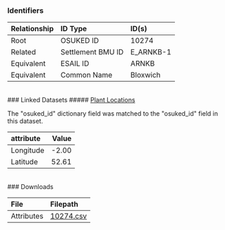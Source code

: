 ### Identifiers

| Relationship   | ID Type           | ID(s)     |
|:---------------|:------------------|:----------|
| Root           | OSUKED ID         | 10274     |
| Related        | Settlement BMU ID | E_ARNKB-1 |
| Equivalent     | ESAIL ID          | ARNKB     |
| Equivalent     | Common Name       | Bloxwich  |

<br>
### Linked Datasets
##### <a href="https://raw.githubusercontent.com/OSUKED/Dictionary-Datasets/main/datasets/plant-locations/datapackage.json">Plant Locations</a>



The "osuked_id" dictionary field was matched to the "osuked_id" field in this dataset.

| attribute   |   Value |
|:------------|--------:|
| Longitude   |   -2.00 |
| Latitude    |   52.61 |


<br>
### Downloads


| File       | Filepath                                                                              |
|:-----------|:--------------------------------------------------------------------------------------|
| Attributes | [10274.csv](https://osuked.github.io/Power-Station-Dictionary/object_attrs/10274.csv) |
